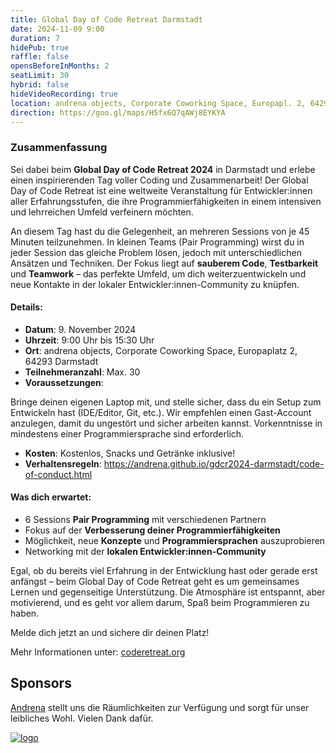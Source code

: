 ```yaml
---
title: Global Day of Code Retreat Darmstadt
date: 2024-11-09 9:00
duration: 7
hidePub: true
raffle: false
opensBeforeInMonths: 2
seatLimit: 30
hybrid: false
hideVideoRecording: true
location: andrena objects, Corporate Coworking Space, Europapl. 2, 64293 Darmstadt
direction: https://goo.gl/maps/H5fx6Q7qAWj8EYKYA
---
```


### Zusammenfassung

Sei dabei beim **Global Day of Code Retreat 2024** in Darmstadt und erlebe einen inspirierenden Tag voller Coding und Zusammenarbeit! Der Global Day of Code Retreat ist eine weltweite Veranstaltung für Entwickler:innen aller Erfahrungsstufen, die ihre Programmierfähigkeiten in einem intensiven und lehrreichen Umfeld verfeinern möchten.

An diesem Tag hast du die Gelegenheit, an mehreren Sessions von je 45 Minuten teilzunehmen. In kleinen Teams (Pair Programming) wirst du in jeder Session das gleiche Problem lösen, jedoch mit unterschiedlichen Ansätzen und Techniken. Der Fokus liegt auf **sauberem Code**, **Testbarkeit** und **Teamwork** – das perfekte Umfeld, um dich weiterzuentwickeln und neue Kontakte in der lokaler Entwickler:innen-Community zu knüpfen.

#### Details:
*	**Datum**: 9. November 2024
*	**Uhrzeit**: 9:00 Uhr bis 15:30 Uhr
*	**Ort**: andrena objects, Corporate Coworking Space, Europaplatz 2, 64293 Darmstadt
*	**Teilnehmeranzahl**: Max. 30
*	**Voraussetzungen**: 

Bringe deinen eigenen Laptop mit, und stelle sicher, dass du ein Setup zum Entwickeln hast (IDE/Editor, Git, etc.). Wir empfehlen einen Gast-Account anzulegen, damit du ungestört und sicher arbeiten kannst.
Vorkenntnisse in mindestens einer Programmiersprache sind erforderlich.

*	**Kosten**: Kostenlos, Snacks und Getränke inklusive!
*	**Verhaltensregeln**: https://andrena.github.io/gdcr2024-darmstadt/code-of-conduct.html

#### Was dich erwartet:

*	6 Sessions **Pair Programming** mit verschiedenen Partnern
*	Fokus auf der **Verbesserung deiner Programmierfähigkeiten**
*	Möglichkeit, neue **Konzepte** und **Programmiersprachen** auszuprobieren
*	Networking mit der **lokalen Entwickler:innen-Community**

Egal, ob du bereits viel Erfahrung in der Entwicklung hast oder gerade erst anfängst – beim Global Day of Code Retreat geht es um gemeinsames Lernen und gegenseitige Unterstützung. Die Atmosphäre ist entspannt, aber motivierend, und es geht vor allem darum, Spaß beim Programmieren zu haben.

Melde dich jetzt an und sichere dir deinen Platz!

Mehr Informationen unter: [coderetreat.org](https://coderetreat.org)

## Sponsors

[Andrena](https://www.andrena.de/) stellt uns die Räumlichkeiten zur Verfügung und sorgt für unser leibliches Wohl. Vielen Dank dafür. 

[![logo](/images/sponsors/andrena.png)](https://www.andrena.de/) 
